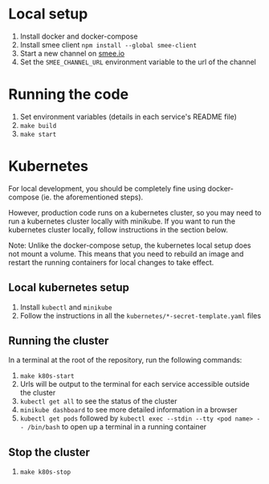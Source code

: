 # Local setup

1. Install docker and docker-compose
2. Install smee client `npm install --global smee-client`
3. Start a new channel on [smee.io](https://smee.io)
4. Set the `SMEE_CHANNEL_URL` environment variable to the url of the channel

# Running the code

1. Set environment variables (details in each service's README file)
2. `make build`
3. `make start`

# Kubernetes
For local development, you should be completely fine using docker-compose (ie. the aforementioned steps).

However, production code runs on a kubernetes cluster, so you may need to run a kubernetes cluster locally with minikube.
If you want to run the kubernetes cluster locally, follow instructions in the section below.

Note: Unlike the docker-compose setup, the kubernetes local setup does not mount a volume.
This means that you need to rebuild an image and restart the running containers for local changes to take effect.

## Local kubernetes setup
1. Install `kubectl` and `minikube`
2. Follow the instructions in all the `kubernetes/*-secret-template.yaml` files

## Running the cluster
In a terminal at the root of the repository, run the following commands:

1. `make k80s-start`
2. Urls will be output to the terminal for each service accessible outside the cluster
3. `kubectl get all` to see the status of the cluster
4. `minikube dashboard` to see more detailed information in a browser
5. `kubectl get pods` followed by `kubectl exec --stdin --tty <pod name> -- /bin/bash` to open up a terminal in a running container

## Stop the cluster

1. `make k80s-stop`

